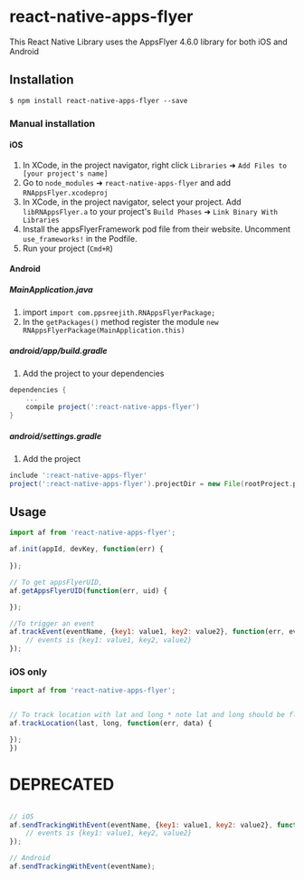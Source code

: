 
# react-native-apps-flyer
This React Native Library uses the AppsFlyer 4.6.0 library for both iOS and Android

## Installation

`$ npm install react-native-apps-flyer --save`

### Manual installation

#### iOS

1. In XCode, in the project navigator, right click `Libraries` ➜ `Add Files to [your project's name]`
2. Go to `node_modules` ➜ `react-native-apps-flyer` and add `RNAppsFlyer.xcodeproj`
3. In XCode, in the project navigator, select your project. Add `libRNAppsFlyer.a` to your project's `Build Phases` ➜ `Link Binary With Libraries`
4. Install the appsFlyerFramework pod file from their website. Uncomment `use_frameworks!` in the Podfile.
5. Run your project (`Cmd+R`)

#### Android

##### MainApplication.java
1. import `import com.ppsreejith.RNAppsFlyerPackage;`
2. In the `getPackages()` method register the module `new RNAppsFlyerPackage(MainApplication.this)`

##### android/app/build.gradle
1. Add the project to your dependencies
```gradle
dependencies {
    ...
    compile project(':react-native-apps-flyer')
}
```

##### android/settings.gradle
1. Add the project
```gradle
include ':react-native-apps-flyer'
project(':react-native-apps-flyer').projectDir = new File(rootProject.projectDir, '../node_modules/react-native-apps-flyer/android')
```

## Usage

```javascript
import af from 'react-native-apps-flyer';

af.init(appId, devKey, function(err) {
    
});

// To get appsFlyerUID,
af.getAppsFlyerUID(function(err, uid) {

});

//To trigger an event
af.trackEvent(eventName, {key1: value1, key2: value2}, function(err, events) {
    // events is {key1: value1, key2, value2}
});
```

### iOS only
```javascript
import af from 'react-native-apps-flyer';


// To track location with lat and long * note lat and long should be floats only,
af.trackLocation(last, long, function(err, data) {

});
})
```

# DEPRECATED
```javascript

// iOS
af.sendTrackingWithEvent(eventName, {key1: value1, key2: value2}, function(err, events) {
    // events is {key1: value1, key2, value2}
});

// Android
af.sendTrackingWithEvent(eventName);
```
